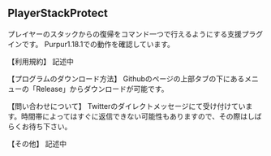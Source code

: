 PlayerStackProtect
---------------------------------
プレイヤーのスタックからの復帰をコマンド一つで行えるようにする支援プラグインです。
Purpur1.18.1での動作を確認しています。

【利用規約】
記述中

【プログラムのダウンロード方法】
Githubのページの上部タブの下にあるメニューの「Release」からダウンロードが可能です。

【問い合わせについて】
Twitterのダイレクトメッセージにて受け付けています。時間帯によってはすぐに返信できない可能性もありますので、その際はしばらくお待ち下さい。

【その他】
記述中
